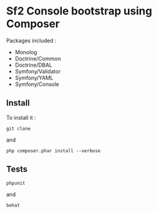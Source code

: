 Sf2 Console bootstrap using Composer
=======================================

Packages included :

- Monolog
- Doctrine/Common
- Doctrine/DBAL
- Symfony/Validator
- Symfony/YAML
- Symfony/Console

Install
------

To install it :

`git clone`

and

`php composer.phar install --verbose`

Tests
-----

`phpunit`

and

`behat`

